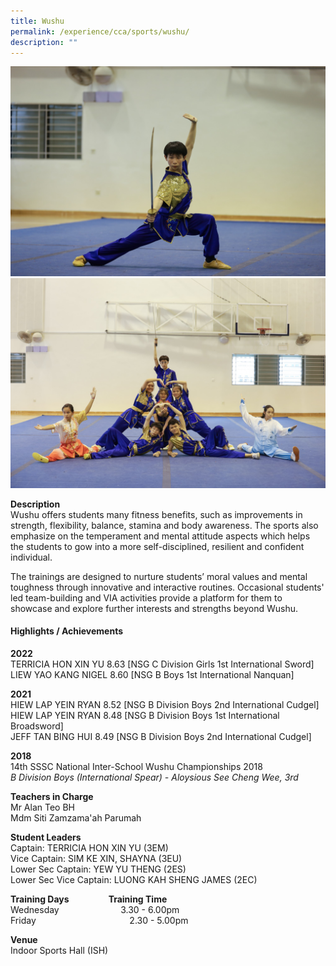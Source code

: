 ```yaml
---
title: Wushu
permalink: /experience/cca/sports/wushu/
description: ""
---
```

![](/images/wushu7.jpeg)
![](/images/wushu8.jpeg)

**Description** <br>
Wushu offers students many fitness benefits, such as improvements in strength, flexibility, balance, stamina and body awareness. The sports also emphasize on the temperament and mental attitude aspects which helps the students to gow into a more self-disciplined, resilient and confident individual.

The trainings are designed to nurture students’ moral values and mental toughness through innovative and interactive routines. Occasional students' led team-building and VIA activities provide a platform for them to showcase and explore further interests and strengths beyond Wushu.

<h4>Highlights / Achievements</h4>

**2022**<br>
TERRICIA HON XIN YU 8.63 \[NSG C Division Girls 1st International Sword\]<br>
LIEW YAO KANG NIGEL 8.60 \[NSG B Boys 1st International Nanquan\]

**2021** <br>
HIEW LAP YEIN RYAN 8.52 \[NSG B Division Boys 2nd International Cudgel\] <br>
HIEW LAP YEIN RYAN 8.48 \[NSG B Division Boys 1st International Broadsword\] <br>
JEFF TAN BING HUI 8.49 \[NSG B Division Boys 2nd International Cudgel\]

**2018**<br>
14th SSSC National Inter-School Wushu Championships 2018<br>
_B Division Boys (International Spear) - Aloysious See Cheng Wee, 3rd_

**Teachers in Charge** <br>
Mr Alan Teo BH <br>
Mdm Siti Zamzama'ah Parumah

**Student Leaders** <br>
Captain: TERRICIA HON XIN YU (3EM)<br>
Vice Captain: SIM KE XIN, SHAYNA (3EU)<br>
Lower Sec Captain: YEW YU THENG (2ES)<br>
Lower Sec Vice Captain: LUONG KAH SHENG JAMES (2EC)

**Training Days&nbsp;&nbsp;&nbsp; &nbsp;&nbsp;&nbsp; &nbsp;&nbsp;&nbsp; &nbsp;&nbsp;&nbsp; &nbsp;&nbsp; Training Time** <br>
Wednesday&nbsp;&nbsp; &nbsp;&nbsp;&nbsp; &nbsp;&nbsp;&nbsp; &nbsp;&nbsp;&nbsp; &nbsp;&nbsp;&nbsp; &nbsp;&nbsp;&nbsp; &nbsp;&nbsp;3.30 - 6.00pm <br>
Friday&nbsp;&nbsp; &nbsp;&nbsp;&nbsp; &nbsp;&nbsp;&nbsp; &nbsp;&nbsp;&nbsp; &nbsp;&nbsp;&nbsp; &nbsp;&nbsp;&nbsp; &nbsp;&nbsp;&nbsp; &nbsp;&nbsp;&nbsp; &nbsp;&nbsp;&nbsp; &nbsp;&nbsp;&nbsp;2.30 - 5.00pm&nbsp;

**Venue** <br>
Indoor Sports Hall (ISH)